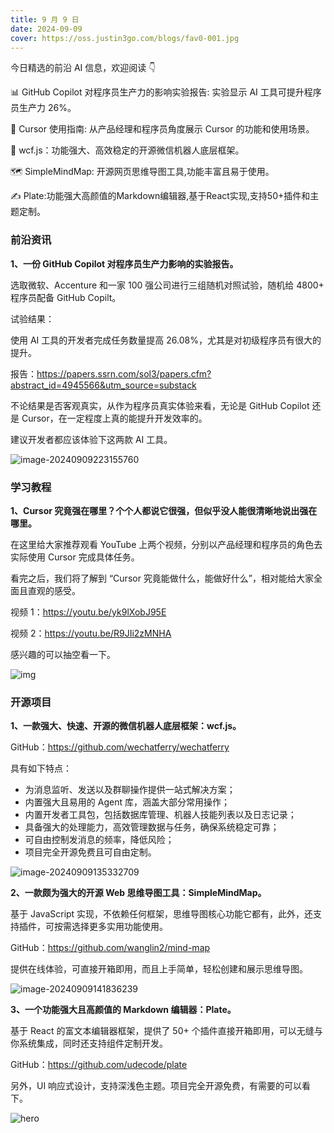 ```yaml
---
title: 9 月 9 日
date: 2024-09-09
cover: https://oss.justin3go.com/blogs/fav0-001.jpg
---
```


今日精选的前沿 AI 信息，欢迎阅读 👇

📊 GitHub Copilot 对程序员生产力的影响实验报告: 实验显示 AI 工具可提升程序员生产力 26%。

🧠 Cursor 使用指南: 从产品经理和程序员角度展示 Cursor 的功能和使用场景。

🤖 wcf.js：功能强大、高效稳定的开源微信机器人底层框架。

🗺️ SimpleMindMap: 开源网页思维导图工具,功能丰富且易于使用。

✍️ Plate:功能强大高颜值的Markdown编辑器,基于React实现,支持50+插件和主题定制。



### 前沿资讯

**1、一份 GitHub Copilot 对程序员生产力影响的实验报告。**

选取微软、Accenture 和一家 100 强公司进行三组随机对照试验，随机给 4800+ 程序员配备 GitHub Copilt。

试验结果：

使用 AI 工具的开发者完成任务数量提高 26.08%，尤其是对初级程序员有很大的提升。

报告：https://papers.ssrn.com/sol3/papers.cfm?abstract_id=4945566&utm_source=substack

不论结果是否客观真实，从作为程序员真实体验来看，无论是 GitHub Copilot 还是 Cursor，在一定程度上真的能提升开发效率的。

建议开发者都应该体验下这两款 AI 工具。

![image-20240909223155760](https://cdn.jsdelivr.net/gh/freelander/oss@master/ai-daily/2024-09-09/image-20240909223155760.png)

### 学习教程

**1、Cursor 究竟强在哪里？个个人都说它很强，但似乎没人能很清晰地说出强在哪里。**

在这里给大家推荐观看 YouTube 上两个视频，分别以产品经理和程序员的角色去实际使用 Cursor 完成具体任务。

看完之后，我们将了解到 “Cursor 究竟能做什么，能做好什么”，相对能给大家全面且直观的感受。

视频 1：https://youtu.be/yk9lXobJ95E

视频 2：https://youtu.be/R9JIi2zMNHA

感兴趣的可以抽空看一下。

![img](https://cdn.jsdelivr.net/gh/freelander/oss@master/ai-daily/2024-09-09/maxresdefault.jpg)



### 开源项目

**1、一款强大、快速、开源的微信机器人底层框架：wcf.js。**

GitHub：https://github.com/wechatferry/wechatferry

具有如下特点：

- 为消息监听、发送以及群聊操作提供一站式解决方案；
- 内置强大且易用的 Agent 库，涵盖大部分常用操作；
- 内置开发者工具包，包括数据库管理、机器人技能列表以及日志记录；
- 具备强大的处理能力，高效管理数据与任务，确保系统稳定可靠；
- 可自由控制发消息的频率，降低风险；
- 项目完全开源免费且可自由定制。

![image-20240909135332709](https://cdn.jsdelivr.net/gh/freelander/oss@master/ai-daily/2024-09-09/image-20240909135332709.png)



**2、一款颇为强大的开源 Web 思维导图工具：SimpleMindMap。**

基于 JavaScript 实现，不依赖任何框架，思维导图核心功能它都有，此外，还支持插件，可按需选择更多实用功能使用。

GitHub：https://github.com/wanglin2/mind-map

提供在线体验，可直接开箱即用，而且上手简单，轻松创建和展示思维导图。

![image-20240909141836239](https://cdn.jsdelivr.net/gh/freelander/oss@master/ai-daily/2024-09-09/image-20240909141836239.png)

**3、一个功能强大且高颜值的 Markdown 编辑器：Plate。**

基于 React 的富文本编辑器框架，提供了 50+ 个插件直接开箱即用，可以无缝与你系统集成，同时还支持组件定制开发。

GitHub：https://github.com/udecode/plate

另外，UI 响应式设计，支持深浅色主题。项目完全开源免费，有需要的可以看下。

![hero](https://cdn.jsdelivr.net/gh/freelander/oss@master/ai-daily/2024-09-09/og-20240909233226115.png)

